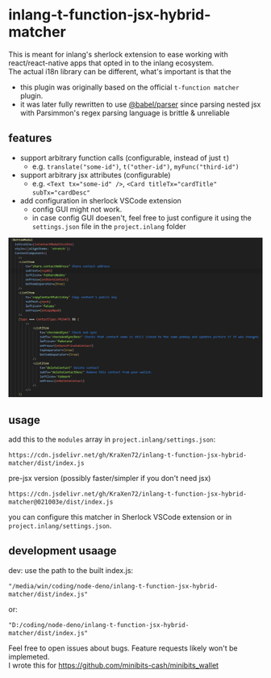 # inlang-t-function-jsx-hybrid-matcher
This is meant for inlang's sherlock extension to ease working with react/react-native apps that opted in to the inlang ecosystem.  
The actual i18n library can be different, what's important is that the   
  
- this plugin was originally based on the official `t-function matcher` plugin.  
- it was later fully rewritten to use [@babel/parser](https://babeljs.io/docs/babel-parser) since parsing nested jsx with Parsimmon's regex parsing language is brittle & unreliable

  
## features
- support arbitrary function calls (configurable, instead of just `t`)
	- e.g. `translate("some-id")`, `t("other-id")`, `myFunc("third-id")`
- support arbitrary jsx attributes (configurable)
	- e.g. `<Text tx="some-id" />`, `<Card titleTx="cardTitle" subTx="cardDesc"`
- add configuration in sherlock VSCode extension
	- config GUI might not work. 
	- in case config GUI doesen't, feel free to just configure it using the `settings.json` file in the `project.inlang` folder
  
![main screenshot](screenshots/screenie1.png)  
  
## usage
add this to the `modules` array in `project.inlang/settings.json`:
```
https://cdn.jsdelivr.net/gh/KraXen72/inlang-t-function-jsx-hybrid-matcher/dist/index.js
```
pre-jsx version (possibly faster/simpler if you don't need jsx)
```
https://cdn.jsdelivr.net/gh/KraXen72/inlang-t-function-jsx-hybrid-matcher@021003e/dist/index.js
```

you can configure this matcher in Sherlock VSCode extension or in `project.inlang/settings.json`.

## development usaage
dev: use the path to the built index.js:
```
"/media/win/coding/node-deno/inlang-t-function-jsx-hybrid-matcher/dist/index.js"
```
or:
```
"D:/coding/node-deno/inlang-t-function-jsx-hybrid-matcher/dist/index.js"
```
  
Feel free to open issues about bugs. Feature requests likely won't be implemeted.  
I wrote this for https://github.com/minibits-cash/minibits_wallet  